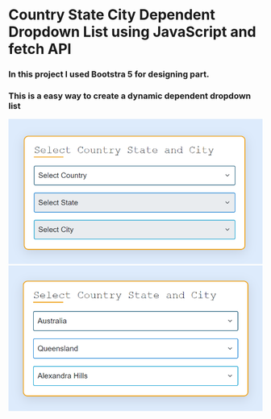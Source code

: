 # Country State City Dependent Dropdown List using JavaScript and fetch API

### In this project I used Bootstra 5 for designing part. 

### This is a easy way to create a dynamic dependent dropdown list


<img src="./image/pic02.png"> <img src="./image/pic01.png">
